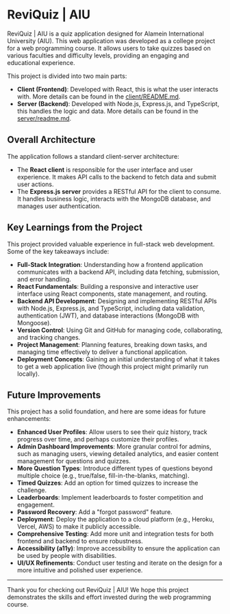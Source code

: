 # ReviQuiz | AIU

ReviQuiz | AIU is a quiz application designed for Alamein International University (AIU). This web application was developed as a college project for a web programming course. It allows users to take quizzes based on various faculties and difficulty levels, providing an engaging and educational experience.

This project is divided into two main parts:

- **Client (Frontend)**: Developed with React, this is what the user interacts with. More details can be found in the [client/README.md](./client/README.md).
- **Server (Backend)**: Developed with Node.js, Express.js, and TypeScript, this handles the logic and data. More details can be found in the [server/readme.md](./server/readme.md).

## Overall Architecture

The application follows a standard client-server architecture:

- The **React client** is responsible for the user interface and user experience. It makes API calls to the backend to fetch data and submit user actions.
- The **Express.js server** provides a RESTful API for the client to consume. It handles business logic, interacts with the MongoDB database, and manages user authentication.

## Key Learnings from the Project

This project provided valuable experience in full-stack web development. Some of the key takeaways include:

- **Full-Stack Integration**: Understanding how a frontend application communicates with a backend API, including data fetching, submission, and error handling.
- **React Fundamentals**: Building a responsive and interactive user interface using React components, state management, and routing.
- **Backend API Development**: Designing and implementing RESTful APIs with Node.js, Express.js, and TypeScript, including data validation, authentication (JWT), and database interactions (MongoDB with Mongoose).
- **Version Control**: Using Git and GitHub for managing code, collaborating, and tracking changes.
- **Project Management**: Planning features, breaking down tasks, and managing time effectively to deliver a functional application.
- **Deployment Concepts**: Gaining an initial understanding of what it takes to get a web application live (though this project might primarily run locally).

## Future Improvements

This project has a solid foundation, and here are some ideas for future enhancements:

- **Enhanced User Profiles**: Allow users to see their quiz history, track progress over time, and perhaps customize their profiles.
- **Admin Dashboard Improvements**: More granular control for admins, such as managing users, viewing detailed analytics, and easier content management for questions and quizzes.
- **More Question Types**: Introduce different types of questions beyond multiple choice (e.g., true/false, fill-in-the-blanks, matching).
- **Timed Quizzes**: Add an option for timed quizzes to increase the challenge.
- **Leaderboards**: Implement leaderboards to foster competition and engagement.
- **Password Recovery**: Add a "forgot password" feature.
- **Deployment**: Deploy the application to a cloud platform (e.g., Heroku, Vercel, AWS) to make it publicly accessible.
- **Comprehensive Testing**: Add more unit and integration tests for both frontend and backend to ensure robustness.
- **Accessibility (a11y)**: Improve accessibility to ensure the application can be used by people with disabilities.
- **UI/UX Refinements**: Conduct user testing and iterate on the design for a more intuitive and polished user experience.

---

Thank you for checking out ReviQuiz | AIU! We hope this project demonstrates the skills and effort invested during the web programming course.
